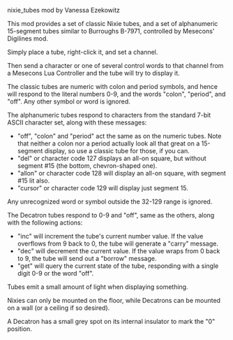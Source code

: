 nixie_tubes mod by Vanessa Ezekowitz

This mod provides a set of classic Nixie tubes, and a set of alphanumeric
15-segment tubes similar to Burroughs B-7971, controlled by Mesecons'
Digilines mod.

Simply place a tube, right-click it, and set a channel.

Then send a character or one of several control words to that channel from a
Mesecons Lua Controller and the tube will try to display it.

The classic tubes are numeric with colon and period symbols, and hence will
respond to the literal numbers 0-9, and the words "colon", "period", and
"off".  Any other symbol or word is ignored.

The alphanumeric tubes respond to characters from the standard 7-bit ASCII
character set, along with these messages:

* "off", "colon" and "period" act the same as on the numeric tubes.  Note that
  neither a colon nor a period actually look all that great on a 15-segment
  display, so use a classic tube for those, if you can.
* "del" or character code 127 displays an all-on square, but without segment
  #15 (the bottom, chevron-shaped one).
* "allon" or character code 128 will display an all-on square, with segment
  #15 lit also.
* "cursor" or character code 129 will display just segment 15.

Any unrecognized word or symbol outside the 32-129 range is ignored.

The Decatron tubes respond to 0-9 and "off", same as the others, along with
the following actions:

* "inc" will increment the tube's current number value.
  If the value overflows from 9 back to 0, the tube will generate a "carry"
  message.
* "dec" will decrement the current value.
  If the value wraps from 0 back to 9, the tube will send out a "borrow"
  message.
* "get" will query the current state of the tube, responding with a single
  digit 0-9 or the word "off".

Tubes emit a small amount of light when displaying something.

Nixies can only be mounted on the floor, while Decatrons can be mounted on a
wall (or a ceiling if so desired).

A Decatron has a small grey spot on its internal insulator to mark the "0"
position.


